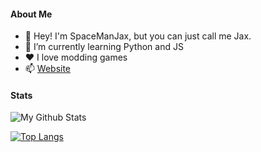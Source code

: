 #### About Me

- 👋 Hey! I'm SpaceManJax, but you can just call me Jax.
- 🌱 I’m currently learning Python and JS
- ❤️ I love modding games
- 📫 [Website](https://spacemanjax.github.io/Linktree/)

#### Stats
![My Github Stats](https://github-readme-stats.vercel.app/api?username=spacemanjax&show_icons=true&theme=tokyonight)

[![Top Langs](https://github-readme-stats.vercel.app/api/top-langs/?username=spacemanjax&layout=compact)](https://github.com/anuraghazra/github-readme-stats)

<!---
SpaceManJax/SpaceManJax is a ✨ special ✨ repository because its `README.md` (this file) appears on your GitHub profile.
You can click the Preview link to take a look at your changes.
--->
